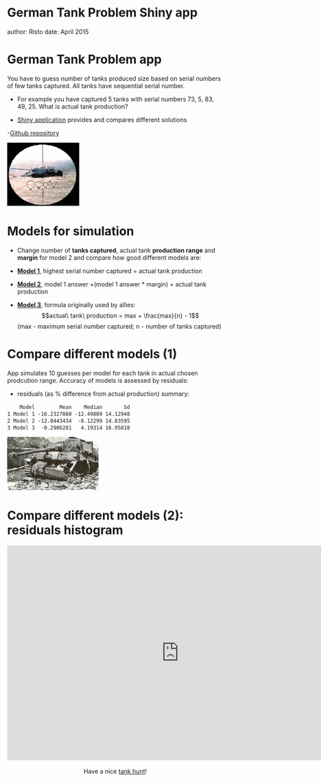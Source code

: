 
German Tank Problem Shiny app
========================================================
author: Risto
date: April 2015

German Tank Problem app
========================================================

You have to guess number of tanks produced size based on serial numbers of few tanks captured. All tanks have sequential serial number.

- For example you have captured 5 tanks with serial numbers 73, 5, 83, 49, 25. What is actual tank production?

- [Shiny application](https://ristohinno.shinyapps.io/GermanTankProblemApp/) provides and compares different solutions

-[Github repository](https://github.com/RRisto/GermanTankProblem)

![alt text](figures/tank.png)

Models for simulation
========================================================

- Change number of **tanks captured**, actual tank **production range** and **margin** for model 2 and compare how good different models are:

- **[Model 1](https://ristohinno.shinyapps.io/GermanTankProblem/)**, highest serial number captured = actual tank production

- **[Model 2](https://ristohinno.shinyapps.io/GermanTankProblem/)**, model 1 answer +(model 1 answer * margin) = actual tank production

- **[Model 3](https://ristohinno.shinyapps.io/GermanTankProblem/)**, formula originally used by allies: $$actual\ tank\ production = max + \frac{max}{n} - 1$$ (max - maximum serial number captured; n - number of tanks captured)

Compare different models (1)
========================================================

App simulates 10 guesses per model for each tank in actual chosen prodcution range. Accuracy of models is assessed by residuals:

 - residuals (as % difference from actual production) summary:


```
    Model        Mean    Median       Sd
1 Model 1 -16.2327080 -12.49809 14.12948
2 Model 2 -12.0443434  -8.12299 14.83595
3 Model 3  -0.2906281   4.19314 16.95818
```

![alt text](figures/crushed2.png)

Compare different models (2): residuals histogram
========================================================
 

<center><iframe scrolling='no' seamless='seamless' style='border:none' src='https://plot.ly/~risto.hinno/100//800/1200' width='800' height='500'></iframe><center>

Have a nice [tank hunt](https://ristohinno.shinyapps.io/GermanTankProblemApp/)!
